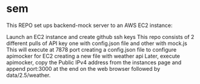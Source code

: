 # sem
This REPO set ups backend-mock server to an AWS EC2 instance:

Launch an EC2 instance and create github ssh keys
This repo consists of 2 different pulls of API key
one with config.json file and other with mock.js
This will execute at 7878 port
creating a config.json file to configure apimocker for EC2
creating a new file with weather api
Later, execute apimocker, copy the Public IPv4 address from the instances page and append port:3000 at the end on the web browser followed by data/2.5/weather.
